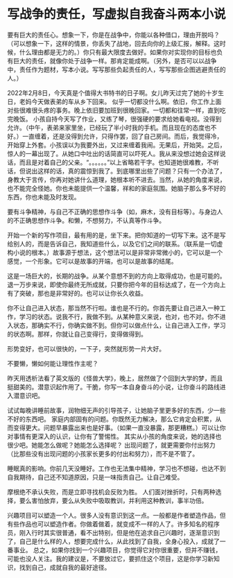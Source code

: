 # 写战争的责任，写虚拟自我奋斗两本小说  

要有巨大的责任心。想象一下，你是在战争中，你能以各种借口，理由开脱吗？（可以想象一下，这样的情景，你丢失了战地，回去向你的上级汇报，解释。这时候，什么理由都是无力的。）你只有最大限度去做好。如果你对实现你的目标也负有巨大的责任，就像你处于战争一样。那肯定能成啊。（另外，是否可以以战争中，责任作为题材，写本小说。写写那些负起责任的人，写写那些企图逃避责任的人。）

2022年2月8日，今天真是个值得大书特书的日子啊。女儿昨天过完了她的十岁生日，老妈今天做表弟的车从乡下回来。
似乎一切都没什么啊。依旧，你工作上面对些很难很头疼的事务。晚上依旧要加班到很晚回家。一切都和往常一样，直到吃完晚饭。
小孩自持今天写了作业，又练了琴，很强硬的要求给她看电视。没得到允许。（中午，表弟来家里坐，已经玩了半小时我的手机。而且现在的态度也不好。）一直缠着，还是没得到允许，只得作罢，回了自己房间。而后，我觉得冷，开始穿上外套。小孩误以为我要外出，又过来缠着我闹。无果后，开始哭。之后，惊人的一幕出现了。从她口中吐出的话简直可以吓死人。我从来没想过她会这样说话，而且是对着自己的父亲。“。。。。。。”以上省略若干字。也知道她很难教，不听话，但说出这样的话，真的震惊到我了。到底哪里出些了问题？只有一个办法了，身教大于言传，你再对她讲什么道理，她根本听不进去。当然，从她的角度来说，也不能完全怪她。你也未能提供一个温馨，祥和的家庭氛围。她脑子那么多不好的东西，你也未能及时发现。

要有斗争精神，与自己不正确的思想作斗争（如，麻木，没有目标等）。与身边人的不正确思想作斗争。和懒，不想努力，不认真等作斗争。

开始一个新的写作项目，最有用的是，坐下来。把你知道的一切写下来。这不是写给别人的，而是告诉自己，我知道些什么，以及它们之间的联系。（联系是一切虚构小说的根本。）故事源于想法，这个想法可以是非常非常微小的，它可以是一个感觉，一个形象。它可以是故事的开端，也可以是故事的结尾。

这是一场巨大的，长期的战争。从某个意想不到的方向上取得成功，也是可能的。退一万步来说，即使你最终无所成就，只要你把今年的目标达成了，在一个方向上有了突破，那也是非常好的。也可以让你长久收益。

你不让自己进入状态，那当然不行啦。谁也是不行的。你首先要让自己进入一种工作，学习的状态。说我不行，我做不到。从某种意义来说，也对，也不对。你不进入状态，那确实不行，你确实做不到。但你可以做点什么，让自己进入工作，学习的状态啊。那样，你就让自己变得行，变得做得到。

形势变好，也可以很快的，一下子，突然就形势一片大好。

不要懒，懒如何能让理性作主呢？

昨天用透析法看了英文版的《怪兽大学》，晚上，居然做了个回到大学的梦，而且挺甜美的。潜意识起作用了。干脆，你写一本自身奋斗的小说，让你奋斗的路线进入潜意识吧。

试试每晚讲睡前故事，润物细无声的引导孩子，让她脑子里更多好的东西，少一些不好的东西吧。
家庭内部固有的问题。你既然无力解决，那么它肯定会积累，从而变得更大。问题早暴露出来也是好事。（如果一直没暴露，那更糟糕。）可以让你对事情有更深入的认识，让你有了警惕性。
其实从小孩的角度来说，她的选择也很少吧。她能怎么做呢？她能怎么选择呢？
出现问题了，就更需要你付出努力（比那些没有出现问题的小孩家长更多的付出和努力），而不是不管了。

睡眠真的影响。你前几天没睡好。工作也无法集中精神，学习也不想碰，也达不到自我期待，自己还不知道原因，只是一味指责自己。让自己难受。

摩根绝不承认失败，而是立即寻找机会反败为胜。
人们面对挫折时，只有两种选择，要么害怕放弃，要么从失败中吸取教训，并利用这种教训，事半功倍。

兴趣项目可以塑造一个人。很多人没有意识到这一点。一般都是作者塑造作品，但有些作品也可以塑造作者。你做着做着，就变成不一样的人了。许多知名的程序员，刚入行时其实很普通，看不出特别，但是他在追求自己兴趣时，逐渐意识到了，自己是什么样的人，想要完成什么，从此找到了自我，全身心投入，成就了一番事业。
总之，如果你找到一个兴趣项目，你觉得它对你很重要，但并不赚钱，可能也没人关注。我的建议是，不要放过它，要抓住这个项目，这是你学习新知识，找到自己，成就自我的最好途径。
